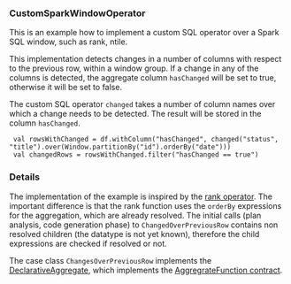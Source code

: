
### CustomSparkWindowOperator

This is an example how to implement a custom SQL operator over a Spark SQL window, such as rank, ntile.

This implementation detects changes in a number of columns with respect to the previous row, within a window group. If a change in any of the columns is detected, the aggregate column ```hasChanged``` will be set to true, otherwise it will be set to false.

The custom SQL operator ```changed``` takes a number of column names over which a change needs to be detected. The result will be stored in the column ```hasChanged```.
```code
 val rowsWithChanged = df.withColumn("hasChanged", changed("status", "title").over(Window.partitionBy("id").orderBy("date")))
 val changedRows = rowsWithChanged.filter("hasChanged == true")
```

### Details

The implementation of the example is inspired by the [rank operator](https://github.com/apache/spark/blob/master/sql/catalyst/src/main/scala/org/apache/spark/sql/catalyst/expressions/windowExpressions.scala#L632). 
The important difference is that the rank function uses the ```orderBy``` expressions for the aggregation, which are already resolved.
The initial calls (plan analysis, code generation phase) to ```ChangedOverPreviousRow``` contains non resolved children (the datatype is not yet known), therefore the child expressions are checked if resolved or not.  
    
The case class ```ChangesOverPreviousRow``` implements the [DeclarativeAggregate](https://jaceklaskowski.gitbooks.io/mastering-spark-sql/spark-sql-Expression-DeclarativeAggregate.html), which implements the [AggregrateFunction contract](https://jaceklaskowski.gitbooks.io/mastering-spark-sql/spark-sql-Expression-AggregateFunction.html).

 